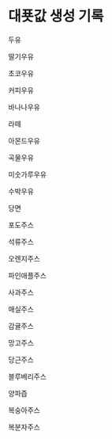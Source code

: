 # 대푯값 생성 기록

두유

딸기우유

초코우유

커피우유

바나나우유

라떼

아몬드우유

곡물우유

미숫가루우유

수박우유

당면

포도주스

석류주스

오렌지주스

파인애플주스

사과주스

매실주스

감귤주스

망고주스

당근주스

블루베리주스

양파즙

복숭아주스

복분자주스























